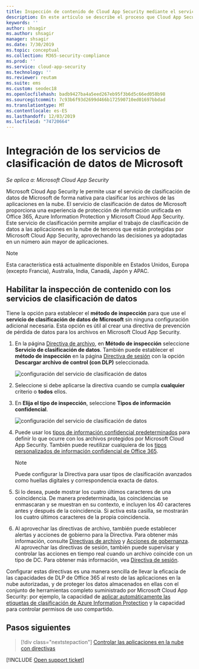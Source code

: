 ```yaml
---
title: Inspección de contenido de Cloud App Security mediante el servicio de clasificación de datos de Microsoft
description: En este artículo se describe el proceso que Cloud App Security sigue al realizar la inspección de contenido de DLP mediante el servicio de clasificación de datos de Microsoft.
keywords: ''
author: shsagir
ms.author: shsagir
manager: shsagir
ms.date: 7/30/2019
ms.topic: conceptual
ms.collection: M365-security-compliance
ms.prod: ''
ms.service: cloud-app-security
ms.technology: ''
ms.reviewer: reutam
ms.suite: ems
ms.custom: seodec18
ms.openlocfilehash: badb9427ba4a5eed267eb95f3b6d5c66ed058b98
ms.sourcegitcommit: 7c93b6f93d2699d466b172590710ed01697bbdad
ms.translationtype: MT
ms.contentlocale: es-ES
ms.lasthandoff: 12/03/2019
ms.locfileid: "74720664"
---
```

# <a name="microsoft-data-classification-services-integration"></a>Integración de los servicios de clasificación de datos de Microsoft

*Se aplica a: Microsoft Cloud App Security*

Microsoft Cloud App Security le permite usar el servicio de clasificación de datos de Microsoft de forma nativa para clasificar los archivos de las aplicaciones en la nube. El servicio de clasificación de datos de Microsoft proporciona una experiencia de protección de información unificada en Office 365, Azure Information Protection y Microsoft Cloud App Security. Este servicio de clasificación permite ampliar el trabajo de clasificación de datos a las aplicaciones en la nube de terceros que están protegidas por Microsoft Cloud App Security, aprovechando las decisiones ya adoptadas en un número aún mayor de aplicaciones.

>[!NOTE]
> Esta característica está actualmente disponible en Estados Unidos, Europa (excepto Francia), Australia, India, Canadá, Japón y APAC.

## <a name="enable-content-inspection-with-data-classification-services"></a>Habilitar la inspección de contenido con los servicios de clasificación de datos

Tiene la opción para establecer el **método de inspección** para que use el **servicio de clasificación de datos de Microsoft** sin ninguna configuración adicional necesaria. Esta opción es útil al crear una directiva de prevención de pérdida de datos para los archivos en Microsoft Cloud App Security.

1. En la página [Directiva de archivo](data-protection-policies.md), en **Método de inspección** seleccione **Servicio de clasificación de datos**. También puede establecer el **método de inspección** en la página [Directiva de sesión](session-policy-aad.md) con la opción **Descargar archivo de control (con DLP)** seleccionada.

    ![configuración del servicio de clasificación de datos](media/dcs-enable.png)
2. Seleccione si debe aplicarse la directiva cuando se cumpla **cualquier** criterio o **todos** ellos.
3. En **Elija el tipo de inspección**, seleccione **Tipos de información confidencial**.

    ![configuración del servicio de clasificación de datos](media/dcs-sensitive-information-type.png)

4. Puede usar los [tipos de información confidencial predeterminados](https://support.office.com/article/what-the-sensitive-information-types-look-for-fd505979-76be-4d9f-b459-abef3fc9e86b) para definir lo que ocurre con los archivos protegidos por Microsoft Cloud App Security. También puede reutilizar cualquiera de los [tipos personalizados de información confidencial de Office 365](https://support.office.com/article/create-a-custom-sensitive-information-type-82c382a5-b6db-44fd-995d-b333b3c7fc30).
    > [!NOTE]
    > Puede configurar la Directiva para usar tipos de clasificación avanzados como huellas digitales y correspondencia exacta de datos.

5. Si lo desea, puede mostrar los cuatro últimos caracteres de una coincidencia. De manera predeterminada, las coincidencias se enmascaran y se muestran en su contexto, e incluyen los 40 caracteres antes y después de la coincidencia. Si activa esta casilla, se mostrarán los cuatro últimos caracteres de la propia coincidencia.

6. Al aprovechar las directivas de archivo, también puede establecer alertas y acciones de gobierno para la Directiva. Para obtener más información, consulte [Directivas de archivo](data-protection-policies.md) y [Acciones de gobernanza](governance-actions.md). Al aprovechar las directivas de sesión, también puede supervisar y controlar las acciones en tiempo real cuando un archivo coincide con un tipo de DC. Para obtener más información, vea [Directiva de sesión](session-policy-aad.md).

Configurar estas directivas es una manera sencilla de llevar la eficacia de las capacidades de DLP de Office 365 al resto de las aplicaciones en la nube autorizadas, y de proteger los datos almacenados en ellas con el conjunto de herramientas completo suministrado por Microsoft Cloud App Security: por ejemplo, la capacidad de [aplicar automáticamente las etiquetas de clasificación de Azure Information Protection](azip-integration.md) y la capacidad para controlar permisos de uso compartido.

## <a name="next-steps"></a>Pasos siguientes

> [!div class="nextstepaction"]
> [Controlar las aplicaciones en la nube con directivas](control-cloud-apps-with-policies.md)

[!INCLUDE [Open support ticket](includes/support.md)]
